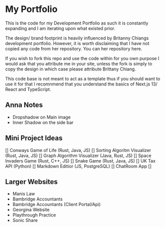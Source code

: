 # My Portfolio 

This is the code for my Development Portfolio as such it is constantly expanding and I am iterating upon what existed prior. 

The design/ brand footprint is heavily influenced by Britanny Chiangs development portfolio. However, it is worth disclaiming that I have not copied any code from her repository. You can her repository here. 

If you wish to fork this repo and use the code within for you own purpose I would ask that you attribute me in your site, unless the fork is simply to copy the design in which case please attribute Brittany Chiang.

This code base is not meant to act as a template thus if you should want to use it for that I recomnmend that you understand the basics of Next.js 13/ React and TypeScript. 

## Anna Notes 
 
- Dropshadow on Main image 
- Inner Shadow on the side bar

## Mini Project Ideas 

[] Conways Game of Life (Rust, Java, JS)
[] Sorting Algoritm Visualizer (Rust, Java, JS)
[] Graph Algorithm Visualizer (Java, Rust, JS)
[] Space Invaders Game (Rust, C++, JS)
[] Snake Game (Rust, Java, JS) 
[] UK Tax API (Python)
[] Markdown Editior (JS, PostgreSQL)
[] ChatRoom App
[] 

## Larger Websites 

- Manis Law 
- Bambridge Accountants 
- Bambridge Accountants (Client Portal/Api)
- Georgina Website 
- Playthrough Practice 
- Sonic Share 

